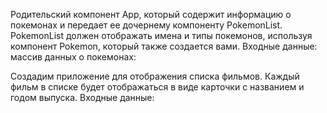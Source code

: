 Родительский компонент App, который содержит информацию о покемонах и передает ее дочернему компоненту PokemonList. PokemonList должен отображать имена и типы покемонов, используя компонент Pokemon, который также создается вами.
Входные данные: массив данных о покемонах:




Создадим приложение для отображения списка фильмов. Каждый фильм в списке будет отображаться в виде карточки с названием и годом выпуска.
Входные данные: